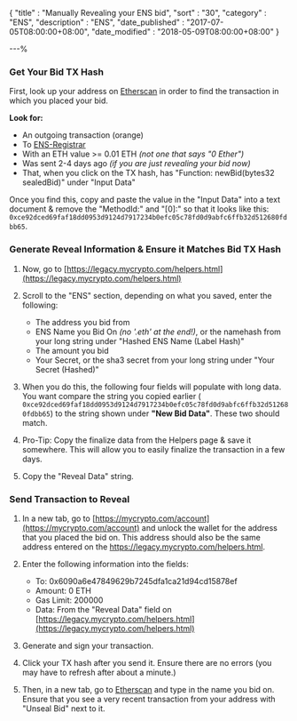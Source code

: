 {
"title"       : "Manually Revealing your ENS bid",
"sort"        : "30",
"category"    : "ENS",
"description" : "ENS",
"date_published" : "2017-07-05T08:00:00+08:00",
"date_modified"  : "2018-05-09T08:00:00+08:00"
}

---%

### Get Your Bid TX Hash

First, look up your address on [Etherscan](https://etherscan.io) in order to find the transaction in which you placed your bid. 

**Look for:**

*   An outgoing transaction (orange)
*   To [ENS-Registrar](https://etherscan.io/address/0x6090a6e47849629b7245dfa1ca21d94cd15878ef)
*   With an ETH value >= 0.01 ETH _(not one that says "0 Ether")_
*   Was sent 2-4 days ago _(if you are just revealing your bid now)_
*   That, when you click on the TX hash, has "Function: newBid(bytes32 sealedBid)" under "Input Data"

Once you find this, copy and paste the value in the "Input Data" into a text document & remove the "MethodId:" and "[0]:" so that it looks like this: `0xce92dced69faf18dd0953d9124d7917234b0efc05c78fd0d9abfc6ffb32d512680fdbb65`.


### Generate Reveal Information & Ensure it Matches Bid TX Hash

1. Now, go to [https://legacy.mycrypto.com/helpers.html](https://legacy.mycrypto.com/helpers.html)

2. Scroll to the "ENS" section, depending on what you saved, enter the following:

    *   The address you bid from
    *   ENS Name you Bid On _(no '.eth' at the end!)_, or the namehash from your long string under "Hashed ENS Name (Label Hash)"
    *   The amount you bid
    *   Your Secret, or the sha3 secret from your long string under "Your Secret (Hashed)"

3. When you do this, the following four fields will populate with long data. You want compare the string you copied earlier ( `0xce92dced69faf18dd0953d9124d7917234b0efc05c78fd0d9abfc6ffb32d512680fdbb65`) to the string shown under **"New Bid Data"**. These two should match.

4. Pro-Tip: Copy the finalize data from the Helpers page & save it somewhere. This will allow you to easily finalize the transaction in a few days.

5. Copy the "Reveal Data" string.

### Send Transaction to Reveal

1. In a new tab, go to [https://mycrypto.com/account](https://mycrypto.com/account) and unlock the wallet for the address that you placed the bid on. This address should also be the same address entered on the https://legacy.mycrypto.com/helpers.html.

2. Enter the following information into the fields:

    *   To: 0x6090a6e47849629b7245dfa1ca21d94cd15878ef
    *   Amount: 0 ETH
    *   Gas Limit: 200000
    *   Data: From the "Reveal Data" field on [https://legacy.mycrypto.com/helpers.html](https://legacy.mycrypto.com/helpers.html)

3. Generate and sign your transaction.

4. Click your TX hash after you send it. Ensure there are no errors (you may have to refresh after about a minute.)

5. Then, in a new tab, go to [Etherscan](https://etherscan.io/enslookup?q=yourname.eth) and type in the name you bid on. Ensure that you see a very recent transaction from your address with "Unseal Bid" next to it.
